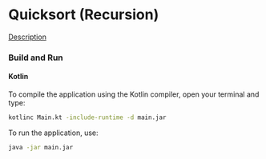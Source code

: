 # Quicksort (Recursion)

[Description](http://www.techiedelight.com/quicksort/)

### Build and Run

#### Kotlin

To compile the application using the Kotlin compiler, open your terminal and type:
```bash
kotlinc Main.kt -include-runtime -d main.jar
```

To run the application, use:
```bash
java -jar main.jar
```
